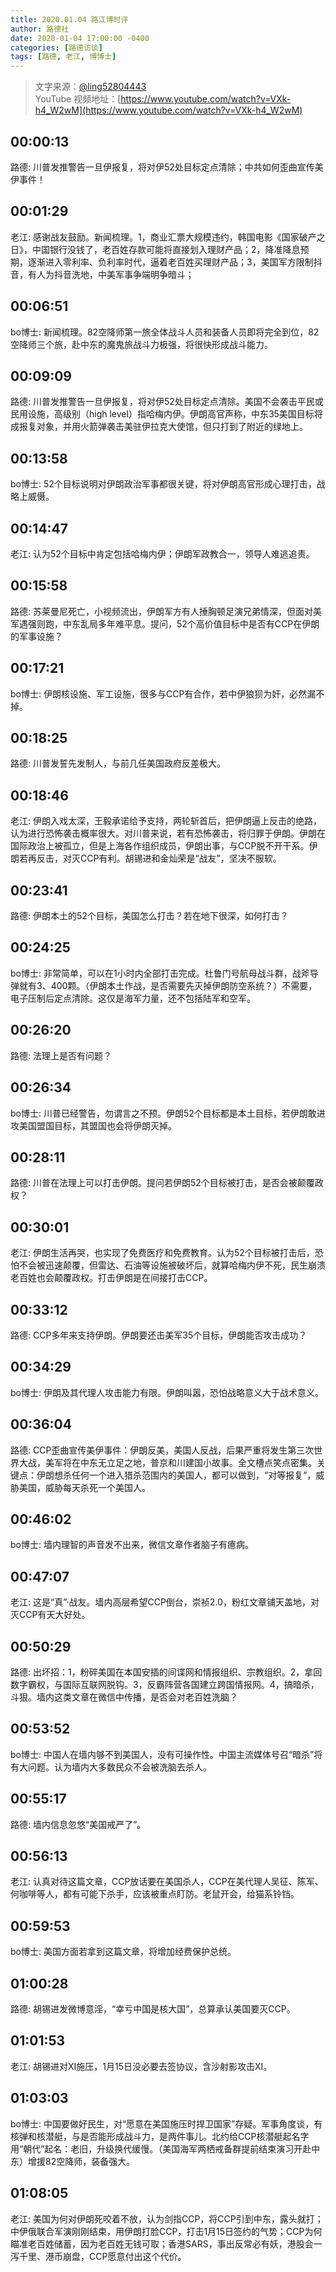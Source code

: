 ```yaml
---
title: 2020.01.04 路江博时评
author: 路德社
date: 2020-01-04 17:00:00 -0400
categories: [路德访谈]
tags: [路德, 老江, 博博士]
---
```


> 文字来源：[@ling52804443](https://twitter.com/ling52804443)  
> YouTube 视频地址：[https://www.youtube.com/watch?v=VXk-h4_W2wM](https://www.youtube.com/watch?v=VXk-h4_W2wM)

## 00:00:13

路德: 川普发推警告一旦伊报复，将对伊52处目标定点清除；中共如何歪曲宣传美伊事件！

## 00:01:29

老江: 感谢战友鼓励。新闻梳理。1，商业汇票大规模违约，韩国电影《国家破产之日》，中国银行没钱了，老百姓存款可能将直接划入理财产品；2，降准降息预期，逐渐进入零利率、负利率时代，逼着老百姓买理财产品；3，美国军方限制抖音，有人为抖音洗地，中美军事争端明争暗斗；

## 00:06:51

bo博士: 新闻梳理。82空降师第一旅全体战斗人员和装备人员即将完全到位，82空降师三个旅，赴中东的魔鬼旅战斗力极强，将很快形成战斗能力。

## 00:09:09

路德: 川普发推警告一旦伊报复，将对伊52处目标定点清除。美国不会袭击平民或民用设施，高级别（high level）指哈梅内伊。伊朗高官声称，中东35美国目标将成报复对象，并用火箭弹袭击美驻伊拉克大使馆，但只打到了附近的绿地上。

## 00:13:58

bo博士: 52个目标说明对伊朗政治军事都很关键，将对伊朗高官形成心理打击，战略上威慑。

## 00:14:47

老江: 认为52个目标中肯定包括哈梅内伊；伊朗军政教合一，领导人难逃追责。

## 00:15:58

路德: 苏莱曼尼死亡，小视频流出，伊朗军方有人捶胸顿足演兄弟情深，但面对美军遇强则跑，中东乱局多年难平息。提问，52个高价值目标中是否有CCP在伊朗的军事设施？

## 00:17:21

bo博士: 伊朗核设施、军工设施，很多与CCP有合作，若中伊狼狈为奸，必然漏不掉。

## 00:18:25

路德: 川普发誓先发制人，与前几任美国政府反差极大。

## 00:18:46

老江: 伊朗入戏太深，王毅承诺给予支持，两轮斩首后，把伊朗逼上反击的绝路，认为进行恐怖袭击概率很大。对川普来说，若有恐怖袭击，将归罪于伊朗。伊朗在国际政治上被孤立，但是上海各作组织成员，伊朗出事，与CCP脱不开干系。伊朗若再反击，对灭CCP有利。胡锡进和金灿荣是“战友”，坚决不服软。

## 00:23:41

路德: 伊朗本土的52个目标，美国怎么打击？若在地下很深，如何打击？

## 00:24:25

bo博士: 非常简单，可以在1小时内全部打击完成。杜鲁门号航母战斗群，战斧导弹就有3、400颗。（伊朗本土作战，是否需要先灭掉伊朗防空系统？）不需要，电子压制后定点清除。这仅是海军力量，还不包括陆军和空军。

## 00:26:20

路德: 法理上是否有问题？

## 00:26:34

bo博士: 川普已经警告，勿谓言之不预。伊朗52个目标都是本土目标，若伊朗敢进攻美国盟国目标，其盟国也会将伊朗灭掉。

## 00:28:11

路德: 川普在法理上可以打击伊朗。提问若伊朗52个目标被打击，是否会被颠覆政权？

## 00:30:01

老江: 伊朗生活再哭，也实现了免费医疗和免费教育。认为52个目标被打击后，恐怕不会被迅速颠覆，但雷达、石油等设施被破坏后，就算哈梅内伊不死，民生崩溃老百姓也会颠覆政权。打击伊朗是在间接打击CCP。

## 00:33:12

路德: CCP多年来支持伊朗。伊朗要还击美军35个目标，伊朗能否攻击成功？

## 00:34:29

bo博士: 伊朗及其代理人攻击能力有限。伊朗叫嚣，恐怕战略意义大于战术意义。

## 00:36:04

路德: CCP歪曲宣传美伊事件：伊朗反美，美国人反战，后果严重将发生第三次世界大战，美军将在中东无立足之地，普京和川建国小故事。全文槽点笑点密集。关键点：伊朗想杀任何一个进入猎杀范围内的美国人，都可以做到，“对等报复”，威胁美国，威胁每天杀死一个美国人。

## 00:46:02

bo博士: 墙内理智的声音发不出来，微信文章作者脑子有癔病。

## 00:47:07

老江: 这是“真”·战友。墙内高层希望CCP倒台，崇祯2.0，粉红文章铺天盖地，对灭CCP有天大好处。

## 00:50:29

路德: 出坏招：1，粉碎美国在本国安插的间谍网和情报组织、宗教组织。2，拿回数字霸权，与国际互联网脱钩。3，反霸阵营各国建立跨国情报网。4，搞暗杀，斗狠。墙内这类文章在微信中传播，是否会对老百姓洗脑？

## 00:53:52

bo博士: 中国人在墙内够不到美国人，没有可操作性。中国主流媒体号召“暗杀”将有大问题。认为墙内大多数民众不会被洗脑去杀人。

## 00:55:17

路德: 墙内信息忽悠“美国戒严了”。

## 00:56:13

老江: 认真对待这篇文章，CCP放话要在美国杀人，CCP在美代理人吴征、陈军、何咖啡等人，都有可能下杀手，应该被重点盯防。老鼠开会，给猫系铃铛。

## 00:59:53

bo博士: 美国方面若拿到这篇文章，将增加经费保护总统。

## 01:00:28

路德: 胡锡进发微博意淫，“幸亏中国是核大国”，总算承认美国要灭CCP。

## 01:01:53

老江: 胡锡进对XI施压，1月15日没必要去签协议，含沙射影攻击XI。

## 01:03:03

bo博士: 中国要做好民生，对“愿意在美国施压时捍卫国家”存疑。军事角度谈，有核弹和核潜艇，与是否能形成战斗力，是两件事儿。北约给CCP核潜艇起名字用“朝代”起名：老旧，升级换代缓慢。（美国海军两栖戒备群提前结束演习开赴中东）增援82空降师，装备强大。

## 01:08:05

老江: 美国为何对伊朗死咬着不放，认为剑指CCP，将CCP引到中东，露头就打；中伊俄联合军演刚刚结束，用伊朗打脸CCP，打击1月15日签约的气势；CCP为何瞄准老百姓储蓄，因为老百姓无钱可取；香港SARS，事出反常必有妖，港股会一泻千里、港币崩盘，CCP愿意付出这个代价。
